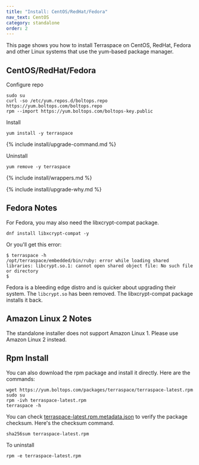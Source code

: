 ```yaml
---
title: "Install: CentOS/RedHat/Fedora"
nav_text: CentOS
category: standalone
order: 2
---
```


This page shows you how to install Terraspace on CentOS, RedHat, Fedora and other Linux systems that use the yum-based package manager.

## CentOS/RedHat/Fedora

Configure repo

    sudo su
    curl -so /etc/yum.repos.d/boltops.repo https://yum.boltops.com/boltops.repo
    rpm --import https://yum.boltops.com/boltops-key.public

Install

    yum install -y terraspace

{% include install/upgrade-command.md %}

Uninstall

    yum remove -y terraspace

{% include install/wrappers.md %}

{% include install/upgrade-why.md %}

## Fedora Notes

For Fedora, you may also need the libxcrypt-compat package.

    dnf install libxcrypt-compat -y

Or you'll get this error:

    $ terraspace -h
    /opt/terraspace/embedded/bin/ruby: error while loading shared libraries: libcrypt.so.1: cannot open shared object file: No such file or directory
    $

Fedora is a bleeding edge distro and is quicker about upgrading their system. The `libcrypt.so` has been removed. The libxcrypt-compat package installs it back.

## Amazon Linux 2 Notes

The standalone installer does not support Amazon Linux 1.  Please use Amazon Linux 2 instead.

## Rpm Install

You can also download the rpm package and install it directly. Here are the commands:

    wget https://yum.boltops.com/packages/terraspace/terraspace-latest.rpm
    sudo su
    rpm -ivh terraspace-latest.rpm
    terraspace -h

You can check [terraspace-latest.rpm.metadata.json](https://yum.boltops.com/packages/terraspace/terraspace-latest.rpm.metadata.json) to verify the package checksum. Here's the checksum command.

    sha256sum terraspace-latest.rpm

To uninstall

    rpm -e terraspace-latest.rpm
